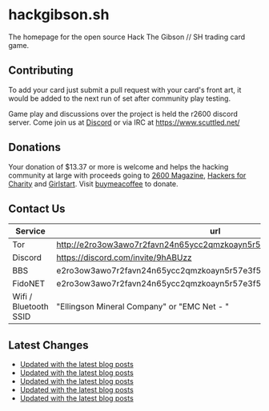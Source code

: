 # hackgibson.sh
The homepage for the open source Hack The Gibson // SH trading card game.


## Contributing

To add your card just submit a pull request with your card's front art, it would be added to the next run of set after community play testing.

Game play and discussions over the project is held the r2600 discord server. Come join us at [Discord](https://discord.com/invite/9hABUzz) or via IRC at https://www.scuttled.net/


## Donations

Your donation of $13.37 or more is welcome and helps the hacking community at large with proceeds going to [2600 Magazine](https://2600.com/), [Hackers for Charity](https://hackersforcharity.org) and [Girlstart](https://girlstart.org).  Visit [buymeacoffee](https://www.buymeacoffee.com/hackgibson.sh) to donate.


## Contact Us

Service | url
-|-
Tor | http://e2ro3ow3awo7r2favn24n65ycc2qmzkoayn5r57e3f56nvjwdcgg32ad.onion
Discord | https://discord.com/invite/9hABUzz
BBS | e2ro3ow3awo7r2favn24n65ycc2qmzkoayn5r57e3f56nvjwdcgg32ad.onion:23
FidoNET | e2ro3ow3awo7r2favn24n65ycc2qmzkoayn5r57e3f56nvjwdcgg32ad.onion:24554
Wifi / Bluetooth SSID | "Ellingson Mineral Company" or "EMC Net - <fidonet address>"

## Latest Changes
<!-- BLOG-POST-LIST:START -->
- [Updated with the latest blog posts](https://github.com/DFW2600/hackgibson.sh/commit/27345c3600bfbf0e4f4499cd91aedfc795d4abd1)
- [Updated with the latest blog posts](https://github.com/DFW2600/hackgibson.sh/commit/992593b7b03576ecebbe22d92d11ef7b3e9a7abb)
- [Updated with the latest blog posts](https://github.com/DFW2600/hackgibson.sh/commit/e97565127ea4b3196a2de3f0b6e39da22d2c1a97)
- [Updated with the latest blog posts](https://github.com/DFW2600/hackgibson.sh/commit/4dc42bedbb514dde2a8661e6388e28c2afaaa72f)
- [Updated with the latest blog posts](https://github.com/DFW2600/hackgibson.sh/commit/bf9e52d196cc3eb486bdc12ea5aa26f8f24690ee)
<!-- BLOG-POST-LIST:END -->
